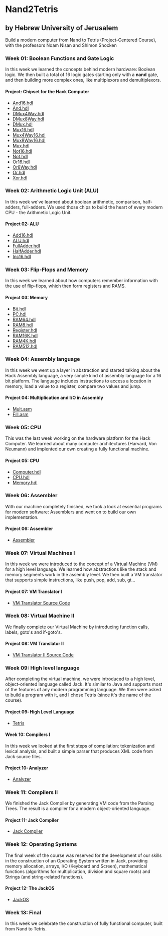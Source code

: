 # Nand2Tetris
## by Hebrew University of Jerusalem
Build a modern computer from Nand to Tetris (Project-Centered Course), with the
professors Noam Nisan and Shimon Shocken

### Week 01: Boolean Functions and Gate Logic
In this week we learned the concepts behind modern hardware: Boolean logic. We then built a total of 16 logic gates starting only with a **nand** gate, and then building more complex ones, like multiplexors and demultiplexors. 

#### Project: Chipset for the Hack Computer

-   [And16.hdl](./week_01/And16.hdl)
-   [And.hdl](./week_01/And.hdl)
-   [DMux4Way.hdl](./week_01/DMux4Way.hdl)
-   [DMux8Way.hdl](./week_01/DMux8Way.hdl)
-   [DMux.hdl](./week_01/DMux.hdl)
-   [Mux16.hdl](./week_01/Mux16.hdl)
-   [Mux4Way16.hdl](./week_01/Mux4Way16.hdl)
-   [Mux8Way16.hdl](./week_01/Mux8Way16.hdl)
-   [Mux.hdl](./week_01/Mux.hdl)
-   [Not16.hdl](./week_01/Not16.hdl)
-   [Not.hdl](./week_01/Not.hdl)
-   [Or16.hdl](./week_01/Or16.hdl)
-   [Or8Way.hdl](./week_01/Or8Way.hdl)
-   [Or.hdl](./week_01/Or.hdl)
-   [Xor.hdl](./week_01/Xor.hdl)

### Week 02: Arithmetic Logic Unit (ALU)
In this week we've learned about boolean arithmetic, comparison, half-adders, full-adders. We used those chips to build the heart of every modern CPU - the Arithmetic Logic Unit.

#### Project 02: ALU

-  [Add16.hdl](./week_02/Add16.hdl)
-  [ALU.hdl](./week_02/ALU.hdl)
-  [FullAdder.hdl](./week_02/FullAdder.hdl)
-  [HalfAdder.hdl](./week_02/HalfAdder.hdl)
-  [Inc16.hdl](./week_02/Inc16.hdl)

### Week 03: Flip-Flops and Memory
In this week we learned about how computers remember information with the use of flip-flops, which then form registers and RAMS.

#### Project 03: Memory
-  [Bit.hdl](./week_03/a/Bit.hdl)
-  [PC.hdl](./week_03/a/PC.hdl)
-  [RAM64.hdl](./week_03/a/RAM64.hdl)
-  [RAM8.hdl](./week_03/a/RAM8.hdl)
-  [Register.hdl](./week_03/a/Register.hdl)
-  [RAM16K.hdl](./week_03/b/RAM16K.hdl)
-  [RAM4K.hdl](./week_03/b/RAM4K.hdl)
-  [RAM512.hdl](./week_03/b/RAM512.hdl)

### Week 04: Assembly language
In this week we went up a layer in abstraction and started talking about the Hack Assembly language, a very simple kind of assembly language for a 16 bit platform. The language includes instructions to access a location in memory, load a value to a register, compare two values and jump.

#### Project 04: Multiplication and I/O in Assembly

-   [Mult.asm](./week_04/mult/Mult.asm)
-   [Fill.asm](./week_04/fill/Fill.asm)

### Week 05: CPU
This was the last week working on the hardware platform for the Hack Computer. We learned about many computer architectures (Harvard, Von Neumann) and implented our own creating a fully functional machine.

#### Project 05: CPU

-  [Computer.hdl](./week_05/Computer.hdl)
-  [CPU.hdl](./week_05/CPU.hdl)
-  [Memory.hdl](./week_05/Memory.hdl)

### Week 06: Assembler
With our machine completely finished, we took a look at essential programs for modern software: Assemblers and went on to build our own implementation.

#### Project 06: Assembler
- [Assembler](./week_06/)


### Week 07: Virtual Machines I
In this week we were introduced to the concept of a Virtual Machine (VM) for a high level language. We learned how abstractions like the stack and memory segments work in the assembly level. We then built a VM translator that supports simple instructions, like push, pop, add, sub, gt...

#### Project 07: VM Translator I
-   [VM Translator Source Code](./week_07/)

### Week 08: Virtual Machine II
We finally complete our Virtual Machine by introducing function calls, labels, goto's and if-goto's.

#### Project 08: VM Translator II
-   [VM Translator II Source Code](./week_08/)

### Week 09: High level language
After completing the virtual machine, we were introduced to a high level, object-oriented language called Jack. It's similar to Java and supports most of the features of any modern programming language. We then were asked to build a program with it, and I chose Tetris (since it's the name of the course).

#### Project 09: High Level Language
-   [Tetris](./week_09/Tetris/)

#### Week 10: Compilers I
In this week we looked at the first steps of compilation: tokenization and lexical analysis, and built a simple parser that produces XML code from Jack source files.

#### Project 10: Analyzer 
-   [Analyzer](./week_10/Analyzer/)

### Week 11: Compilers II
We finished the Jack Compiler by generating VM code from the Parsing Trees. The result is a compiler for a modern object-oriented language.

#### Project 11: Jack Compiler
-   [Jack Compiler](./week_11/compiler/)

### Week 12: Operating Systems
The final week of the course was reserved for the development of our skills in the construction of an Operating System written in Jack, providing memory allocation, arrays, I/O (Keyboard and Screen), mathematical functions (algorithms for multiplication, division and square roots) and Strings (and string-related functions).

#### Project 12: The JackOS
-   [JackOS](./week_12/)

### Week 13: Final 
In this week we celebrate the construction of fully functional computer, built from Nand to Tetris.
